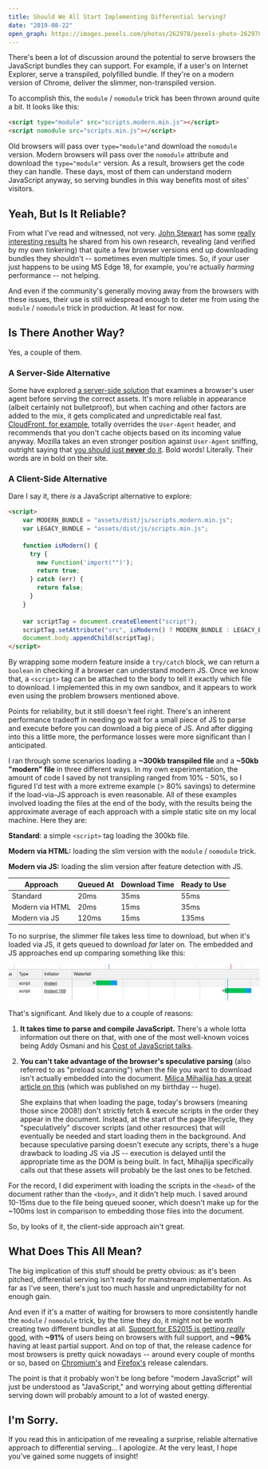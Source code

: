 ```yaml
---
title: Should We All Start Implementing Differential Serving?
date: "2019-08-22"
open_graph: https://images.pexels.com/photos/262978/pexels-photo-262978.jpeg?auto=compress&cs=tinysrgb&dpr=3&h=1200&w=1200
---
```


There's been a lot of discussion around the potential to serve browsers the JavaScript bundles they can support. For example, if a user's on Internet Explorer, serve a transpiled, polyfilled bundle. If they're on a modern version of Chrome, deliver the slimmer, non-transpiled version.

To accomplish this, the `module` / `nomodule` trick has been thrown around quite a bit. It looks like this:

```html
<script type="module" src="scripts.modern.min.js"></script>
<script nomodule src="scripts.min.js"></script>
```

Old browsers will pass over `type="module"`and download the `nomodule` version. Modern browsers will pass over the `nomodule` attribute and download the `type="module"` version. As a result, browsers get the code they can handle. These days, most of them can understand modern JavaScript anyway, so serving bundles in this way benefits most of sites' visitors.

## Yeah, But Is It Reliable?

From what I've read and witnessed, not very. [John Stewart](https://www.johnstewart.dev/) has some [really interesting results](https://github.com/johnstew/differential-serving#tests) he shared from his own research, revealing (and verified by my own tinkering) that quite a few browser versions end up downloading bundles they shouldn't -- sometimes even multiple times. So, if your user just happens to be using MS Edge 18, for example, you're actually _harming_ performance -- not helping.

And even if the community's generally moving away from the browsers with these issues, their use is still widespread enough to deter me from using the `module` / `nomodule` trick in production. At least for now.

## Is There Another Way?

Yes, a couple of them.

### A Server-Side Alternative

Some have explored [a server-side solution](https://www.johnstewart.dev/differential-serving#alternative-approach) that examines a browser's user agent before serving the correct assets. It's more reliable in appearance (albeit certainly not bulletproof), but when caching and other factors are added to the mix, it gets complicated and unpredictable real fast. [CloudFront, for example](https://docs.aws.amazon.com/AmazonCloudFront/latest/DeveloperGuide/RequestAndResponseBehaviorCustomOrigin.html#request-custom-user-agent-header), totally overrides the `User-Agent` header, and recommends that you don't cache objects based on its incoming value anyway. Mozilla takes an even stronger position against `User-Agent` sniffing, outright saying that [you should just **never** do it](https://developer.mozilla.org/en-US/docs/Web/HTTP/Browser_detection_using_the_user_agent#Considerations_before_using_browser_detection). Bold words! Literally. Their words are in bold on their site.

### A Client-Side Alternative

Dare I say it, there _is_ a JavaScript alternative to explore:

```html
<script>
    var MODERN_BUNDLE = "assets/dist/js/scripts.modern.min.js";
    var LEGACY_BUNDLE = "assets/dist/js/scripts.min.js";

    function isModern() {
      try {
        new Function('import("")');
        return true;
      } catch (err) {
        return false;
      }
    }

    var scriptTag = document.createElement("script");
    scriptTag.setAttribute("src", isModern() ? MODERN_BUNDLE : LEGACY_BUNDLE);
    document.body.appendChild(scriptTag);
</script>
```

By wrapping some modern feature inside a `try/catch` block, we can return a `boolean` in checking if a browser can understand modern JS. Once we know that, a `<script>` tag can be attached to the body to tell it exactly which file to download. I implemented this in my own sandbox, and it appears to work even using the problem browsers mentioned above.

Points for reliability, but it still doesn't feel right. There's an inherent performance tradeoff in needing go wait for a small piece of JS to parse and execute before you can download a big piece of JS. And after digging into this a little more, the performance losses were more significant than I anticipated.

I ran through some scenarios loading a **~300kb transpiled file** and a **~50kb "modern" file** in three different ways. In my own experimentation, the amount of code I saved by not transipling ranged from 10% - 50%, so I figured I'd test with a more extreme example (> 80% savings) to determine if the load-via-JS approach is even reasonable. All of these examples involved loading the files at the end of the body, with the results being the approximate average of each approach with a simple static site on my local machine. Here they are:

**Standard**: a simple `<script>` tag loading the 300kb file.

**Modern via HTML:** loading the slim version with the `module` / `nomodule` trick.

**Modern via JS:** loading the slim version after feature detection with JS.

Approach   | Queued At | Download Time | Ready to Use
------ | ------ | ------ | ------ 
Standard | 20ms | 35ms | 55ms
Modern via HTML | 20ms | 15ms | 35ms
Modern via JS | 120ms | 15ms | 135ms

To no surprise, the slimmer file takes less time to download, but when it's loaded via JS, it gets queued to download _far_ later on. The embedded and JS approaches end up comparing something like this:

![Browser Waterfall](waterfall.jpg)

That's significant. And likely due to a couple of reasons:

1. **It takes time to parse and compile JavaScript.** There's a whole lotta information out there on that, with one of the most well-known voices being Addy Osmani and his [Cost of JavaScript talks](https://v8.dev/blog/cost-of-javascript-2019).

2. **You can't take advantage of the browser's speculative parsing** (also referred to as "preload scanning") when the file you want to download isn't actually embedded into the document. [Milica Mihajlija has a great article on this](https://hacks.mozilla.org/2017/09/building-the-dom-faster-speculative-parsing-async-defer-and-preload/) (which was published on my birthday -- huge).

    She explains that when loading the page, today's browsers (meaning those since 2008!) don't strictly fetch & execute scripts in the order they appear in the document. Instead, at the start of the page lifecycle, they "speculatively" discover scripts (and other resources) that will eventually be needed and start loading them in the background. And because speculative parsing doesn't execute any scripts, there's a huge drawback to loading JS via JS -- execution is delayed until the appropriate time as the DOM is being built. In fact, Mihajlija specifically calls out that these assets will probably be the last ones to be fetched.

For the record, I did experiment with loading the scripts in the `<head>` of the document rather than the `<body>`, and it didn't help much. I saved around 10-15ms due to the file being queued sooner, which doesn't make up for the ~100ms lost in comparison to embedding those files into the document.

So, by looks of it, the client-side approach ain't great.

## What Does This All Mean?

The big implication of this stuff should be pretty obvious: as it's been pitched, differential serving isn't ready for mainstream implementation. As far as I've seen, there's just too much hassle and unpredictability for not enough gain.

And even if it's a matter of waiting for browsers to more consistently handle the `module` / `nomodule` trick, by the time they do, it might not be worth creating two different bundles at all. [Support for ES2015 is getting _really_ good](https://caniuse.com/#feat=es6), with **~91%** of users being on browsers with full support, and **~96%** having at least partial support. And on top of that, the release cadence for most browsers is pretty quick nowadays -- around every couple of months or so, based on [Chromium's](https://www.chromium.org/developers/calendar) and [Firefox's](https://wiki.mozilla.org/Release_Management/Calendar) release calendars. 

The point is that it probably won't be long before "modern JavaScript" will just be understood as "JavaScript," and worrying about getting differential serving down will probably amount to a lot of wasted energy.

## I'm Sorry.

If you read this in anticipation of me revealing a surprise, reliable alternative approach to differential serving... I apologize. At the very least, I hope you've gained some nuggets of insight!

